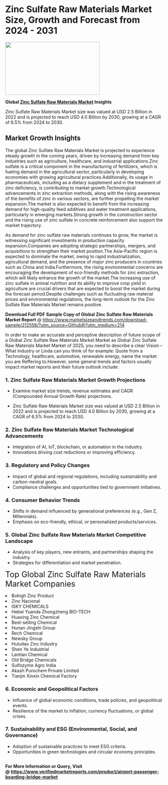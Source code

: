 <H1>Zinc Sulfate Raw Materials Market Size, Growth and Forecast from 2024 - 2031</H1><img class="aligncenter size-medium wp-image-584254" src="https://thirdeyenews.in/wp-content/uploads/2024/09/Global-Market-Research-300x168.jpeg" alt="" width="300" height="168" /><p><strong>Global&nbsp;<a href="https://www.marketsizeandtrends.com/download-sample/212558/?utm_source=Github8j?utm_medium=214">Zinc Sulfate Raw Materials Market</a> Insights</strong></p><p>Zinc Sulfate Raw Materials Market size was valued at USD 2.5 Billion in 2022 and is projected to reach USD 4.0 Billion by 2030, growing at a CAGR of 6.5% from 2024 to 2030.</p><p><h2>Market Growth Insights</h2> <p>The global Zinc Sulfate Raw Materials Market is projected to experience steady growth in the coming years, driven by increasing demand from key industries such as agriculture, healthcare, and industrial applications.Zinc sulfate is a critical component in the manufacturing of fertilizers, which is fueling demand in the agricultural sector, particularly in developing economies with growing agricultural practices.Additionally, its usage in pharmaceuticals, including as a dietary supplement and in the treatment of zinc deficiency, is contributing to market growth.Technological advancements in zinc extraction methods, along with the rising awareness of the benefits of zinc in various sectors, are further propelling the market expansion.The market is also expected to benefit from the increasing demand for high-quality feed additives and water treatment applications, particularly in emerging markets.Strong growth in the construction sector and the rising use of zinc sulfate in concrete reinforcement also support the market trajectory.</p> <p>As demand for zinc sulfate raw materials continues to grow, the market is witnessing significant investments in production capacity expansion.Companies are adopting strategic partnerships, mergers, and acquisitions to strengthen their market position.The Asia-Pacific region is expected to dominate the market, owing to rapid industrialization, agricultural demand, and the presence of major zinc producers in countries such as China and India.Furthermore, the rising environmental concerns are encouraging the development of eco-friendly methods for zinc extraction, which will likely enhance the growth of the market.The increasing use of zinc sulfate in animal nutrition and its ability to improve crop yield in agriculture are crucial drivers that are expected to boost the market during the forecast period.Despite challenges such as fluctuating raw material prices and environmental regulations, the long-term outlook for the Zinc Sulfate Raw Materials Market remains positive.</p> <p><span class=""><strong>Download Full PDF Sample Copy of Global Zinc Sulfate Raw Materials Market Report</strong> @ <a href="https://www.marketsizeandtrends.com/download-sample/212558/?utm_source=Github8j?utm_medium=214" target="_blank">https://www.marketsizeandtrends.com/download-sample/212558/?utm_source=Github8j?utm_medium=214</a></span></p><p>In order to make an accurate and perceptive description of future scope of a Global&nbsp;Zinc Sulfate Raw Materials Market Market as Global&nbsp;Zinc Sulfate Raw Materials Market Market of 2025, you need to describe a clear Vision &ndash; What Industry or Linda can you think of for example: Quote from a Technology, healthcare, automotive, renewable energy, name the market you are Reffering to.However, some general trends and factors usually impact market reports and their future outlook include:</p><h3>1.&nbsp;<strong>Zinc Sulfate Raw Materials Market Growth Projections</strong></h3><ul><li>Examine market size trends, revenue estimates and CAGR (Compounded Annual Growth Rate) projections.</li><li><p>Zinc Sulfate Raw Materials Market size was valued at USD 2.5 Billion in 2022 and is projected to reach USD 4.0 Billion by 2030, growing at a CAGR of 6.5% from 2024 to 2030.</p></li></ul><h3>2.&nbsp;<strong>Zinc Sulfate Raw Materials Market Technological Advancements</strong></h3><ul><li>Integration of AI, IoT, blockchain, or automation in the industry.</li><li>Innovations driving cost reductions or improving efficiency.</li></ul><h3>3.&nbsp;<strong>Regulatory and Policy Changes</strong></h3><ul><li>Impact of global and regional regulations, including sustainability and carbon-neutral goals.</li><li>Compliance challenges and opportunities tied to government initiatives.</li></ul><h3>4.&nbsp;<strong>Consumer Behavior Trends</strong></h3><ul><li>Shifts in demand influenced by generational preferences (e.g., Gen Z, Millennials).</li><li>Emphasis on eco-friendly, ethical, or personalized products/services.</li></ul><h3>5.&nbsp;<strong>Global Zinc Sulfate Raw Materials Market Competitive Landscape</strong></h3><ul><li>Analysis of key players, new entrants, and partnerships shaping the industry.</li><li>Strategies for differentiation and market penetration.</li></ul><p data-pm-slice="1 1 []"><span style="color: inherit; font-family: inherit; font-size: 25px;">Top Global Zinc Sulfate Raw Materials Market Companies</span></p><div class="" data-test-id=""><p><li>Bohigh Zinc Product</li><li> Zinc Nacional</li><li> ISKY CHEMICALS</li><li> Hebei Yuanda Zhongzheng BIO-TECH</li><li> Huaxing Zinc Chemical</li><li> Best-selling Chemical</li><li> Hunan Jingshi Group</li><li> Rech Chemical</li><li> Newsky Group</li><li> Huludao Zinc Industry</li><li> Shen Ye Industrial</li><li> Lantian Chemical</li><li> Old Bridge Chemicals</li><li> Sulfozyme Agro India</li><li> Akash Purochem Private Limited</li><li> Tianjin Xinxin Chemical Factory</li></p></div><h3>6.&nbsp;<strong>Economic and Geopolitical Factors</strong></h3><ul><li>Influence of global economic conditions, trade policies, and geopolitical events.</li><li>Resilience of the market to inflation, currency fluctuations, or global crises.</li></ul><h3>7.&nbsp;<strong>Sustainability and ESG (Environmental, Social, and Governance)</strong></h3><ul><li>Adoption of sustainable practices to meet ESG criteria.</li><li>Opportunities in green technologies and circular economy principles.</li></ul><h2><strong style="font-size: 14px;">For More Information or Query, Visit @&nbsp;</strong><a style="background-color: #ffffff; font-size: 14px;" href="https://www.marketsizeandtrends.com/report/zinc-sulfate-raw-materials-market/" target="_blank">https://www.verifiedmarketreports.com/product/airport-passenger-boarding-bridge-market</a></h2>